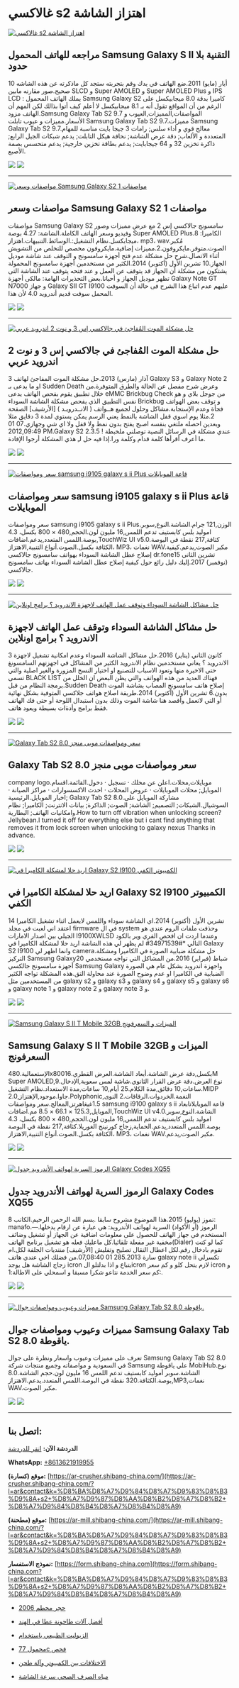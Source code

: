 # غالاكسي s2 اهتزاز الشاشة

<a href="https://swt.shibang-china.com/?l=ar&img&k=%D8%BA%D8%A7%D9%84%D8%A7%D9%83%D8%B3%D9%8A+s2+%D8%A7%D9%87%D8%AA%D8%B2%D8%A7%D8%B2+%D8%A7%D9%84%D8%B4%D8%A7%D8%B4%D8%A9" target="_blank">![غالاكسي s2 اهتزاز الشاشة](http://static.shibang-china.com/all-800x300/649.jpg)</a>

## مراجعه للهاتف المحمول Samsung Galaxy S II التقنية بلا حدود
10 أيار (مايو) 2011.ضع الهاتف في يدك وقم بتجربته ستجد كل ماذكرته عن هذه الشاشه صحيح.صور مقارنه مابين SLCD و Super AMOLED و Super AMOLED Plus و IPS LCD : يملك الهاتف المحمول Samsung Galaxy S2 كاميرا بدقة 8.0 ميجابيكسل على الرغم من أن المواقع تقول أنه بـ 8.1 ميجابيكسل لا أعلم كيف أتوا بذالك لكن المهم أن الهاتف مزود.Samsung Galaxy Tab S2 9.7 المواصفات,المميزات,العيوب و الأسعار.مميزات و عيوب تابلت Samsung Galaxy Tab S2 9.7.مميزات Samsung Galaxy Tab S2 9.7.معالج قوي و أداء سلس; رامات 3 جيجا بايت مناسبة للمهام المتعددة و الألعاب; دقة عرض الشاشة; نحافة هيكل التابلت; يدعم شبكات الجيل الرابع; ذاكرة تخزين 32 و 64 جيجابايت; يدعم بطاقة تخزين خارجية; يدعم متحسس بصمة الأصبع.


<a href="https://whatsapp.shibangsoft.com/WhatsApp.php" target="_blank" title="WhatsApp">![](http://static.shibang-china.com/icon/whatsapp.png)</a> <a href="https://swt.shibang-china.com/?l=ar&icon&k=%D8%BA%D8%A7%D9%84%D8%A7%D9%83%D8%B3%D9%8A+s2+%D8%A7%D9%87%D8%AA%D8%B2%D8%A7%D8%B2+%D8%A7%D9%84%D8%B4%D8%A7%D8%B4%D8%A9" target="_blank">![](http://static.shibang-china.com/icon/chat-ar.png)</a>

---

<a href="https://swt.shibang-china.com/?l=ar&img&k=%D8%BA%D8%A7%D9%84%D8%A7%D9%83%D8%B3%D9%8A+s2+%D8%A7%D9%87%D8%AA%D8%B2%D8%A7%D8%B2+%D8%A7%D9%84%D8%B4%D8%A7%D8%B4%D8%A9" target="_blank">![مواصفات وسعر Samsung Galaxy S2 مواصفات 1](http://static.shibang-china.com/all-800x300/897.jpg)</a>

## مواصفات وسعر Samsung Galaxy S2 مواصفات 1
مواصفات Samsung Galaxy S2 سامسونج جالاكسي إس 2 مع عرض مميزات وصور وفيديو وسعر الهاتف الكاملة.الشاشة: 4.27 بوصة Super AMOLED Plus.الكاميرا: 8 ميجابكسل.نظام التشغيل:.الوسائط.التنبيهات.اهتزاز، mp3، wav.مُكبر الصوت.متوفر.مايكروفون.2.مميزات إضافية.مايكروفون مخصص للتخلص من التشويش أثناء الاتصال.شرح حل مشكلة عدم فتح أجهزة سامسونج و التوقف عند شاشة موديل الجهاز.10 تشرين الأول (أكتوبر) 2014.الكثير من مستخدمين أجهزة سامسونج المحمولة يشتكون من مشكلة أن الجهاز قد يتوقف عن العمل و عند فتحه يتوقف عند الشاشة التى تظهر موديل الجهاز و أحيانا.بعض التحذيرات الهامة: مالكى أجهزة Galaxy Note GT N7000 و جهاز Galaxy SII GT I9100 عليهم عدم اتباع هذا الشرح فى حالة أن السوفت المحمل سوفت قديم أندرويد 4.0 لأن هذا.


<a href="https://whatsapp.shibangsoft.com/WhatsApp.php" target="_blank" title="WhatsApp">![](http://static.shibang-china.com/icon/whatsapp.png)</a> <a href="https://swt.shibang-china.com/?l=ar&icon&k=%D8%BA%D8%A7%D9%84%D8%A7%D9%83%D8%B3%D9%8A+s2+%D8%A7%D9%87%D8%AA%D8%B2%D8%A7%D8%B2+%D8%A7%D9%84%D8%B4%D8%A7%D8%B4%D8%A9" target="_blank">![](http://static.shibang-china.com/icon/chat-ar.png)</a>

---

<a href="https://swt.shibang-china.com/?l=ar&img&k=%D8%BA%D8%A7%D9%84%D8%A7%D9%83%D8%B3%D9%8A+s2+%D8%A7%D9%87%D8%AA%D8%B2%D8%A7%D8%B2+%D8%A7%D9%84%D8%B4%D8%A7%D8%B4%D8%A9" target="_blank">![حل مشكلة الموت المُفاجئ في جالاكسي إس 3 و نوت 2 اندرويد عربي](http://static.shibang-china.com/all-800x300/939.jpg)</a>

## حل مشكلة الموت المُفاجئ في جالاكسي إس 3 و نوت 2 اندرويد عربي
3 آذار (مارس) 2013.حل مشكلة الموت المفاجئ لهاتف Galaxy S3 و Galaxy Note 2 او ما يدعى بـ Sudden Death وعرض شرح مفصل عن الحالة والطرق المتوفرة.من خلال تطبيق يقوم بفحص الهاتف يدعى eMMC Brickbug Check من جوجل بلاي و هو نفس التطبيق الذي يفحص مشكلة الشاشة السوداء Brickbug و توقف بعض الهواتف فجأة وعدم الإستجابة.مشاكل وحلول لجميع هــواتف ( الانــدرويـد ) [الأرشيف] الصفحة 2.مثلا يوم اسوي قفل الشاشة بالنمط يعني الرسم يمكن يستوي لمدة 3 دقايق مثلا وبعدين احصله ملتغي بنفسه اصبح يفتح بدون نمط ولا قفل ولا اي شي وجهازي.07 01 2012,09:49 PM.Galaxy S2 2.3.5 عندي مشكلة في الرسائل النصية توصلني ملخبطة ! ما أعرف أقرأها كلمة قدام وكلمة ورا.إذا فيه حل لـِ هذي المشكلة أرجوا الإفادة.


<a href="https://whatsapp.shibangsoft.com/WhatsApp.php" target="_blank" title="WhatsApp">![](http://static.shibang-china.com/icon/whatsapp.png)</a> <a href="https://swt.shibang-china.com/?l=ar&icon&k=%D8%BA%D8%A7%D9%84%D8%A7%D9%83%D8%B3%D9%8A+s2+%D8%A7%D9%87%D8%AA%D8%B2%D8%A7%D8%B2+%D8%A7%D9%84%D8%B4%D8%A7%D8%B4%D8%A9" target="_blank">![](http://static.shibang-china.com/icon/chat-ar.png)</a>

---

<a href="https://swt.shibang-china.com/?l=ar&img&k=%D8%BA%D8%A7%D9%84%D8%A7%D9%83%D8%B3%D9%8A+s2+%D8%A7%D9%87%D8%AA%D8%B2%D8%A7%D8%B2+%D8%A7%D9%84%D8%B4%D8%A7%D8%B4%D8%A9" target="_blank">![سعر ومواصفات samsung i9105 galaxy s ii Plus قاعة الموبايلات](http://static.shibang-china.com/all-800x300/1309.jpg)</a>

## سعر ومواصفات samsung i9105 galaxy s ii Plus قاعة الموبايلات
سعر ومواصفات samsung i9105 galaxy s ii Plus.الوزن,121 جرام.الشاشة.النوع,سوبر اموليد بلس كابستيف تدعم اللمس,16 مليون لون.الحجم,480 × 800 بكسل، 4.3 بوصة.اللمس المتعدد,يدعم.اضافات,TouchWiz UI v5.0.كثافة,217 نقطة في البوصة الكثافة بكسل.الصوت.أنواع التنبية,الاهتزاز، MP3، نغمات WAV.مكبر الصوت,يدعم.كيفية إصلاح عطل الشاشة السوداء بهواتف سامسونج جالاكسي dr.fone15 تشرين الثاني (نوفمبر) 2017.إليك دليل رائع حول كيفية إصلاح عطل الشاشة السوداء بهاتف سامسونج جالاكسي.


<a href="https://whatsapp.shibangsoft.com/WhatsApp.php" target="_blank" title="WhatsApp">![](http://static.shibang-china.com/icon/whatsapp.png)</a> <a href="https://swt.shibang-china.com/?l=ar&icon&k=%D8%BA%D8%A7%D9%84%D8%A7%D9%83%D8%B3%D9%8A+s2+%D8%A7%D9%87%D8%AA%D8%B2%D8%A7%D8%B2+%D8%A7%D9%84%D8%B4%D8%A7%D8%B4%D8%A9" target="_blank">![](http://static.shibang-china.com/icon/chat-ar.png)</a>

---

<a href="https://swt.shibang-china.com/?l=ar&img&k=%D8%BA%D8%A7%D9%84%D8%A7%D9%83%D8%B3%D9%8A+s2+%D8%A7%D9%87%D8%AA%D8%B2%D8%A7%D8%B2+%D8%A7%D9%84%D8%B4%D8%A7%D8%B4%D8%A9" target="_blank">![حل مشاكل الشاشة السوداء وتوقف عمل الهاتف لاجهزة الاندرويد ؟ برامج اونلاين](http://static.shibang-china.com/all-800x300/822.jpg)</a>

## حل مشاكل الشاشة السوداء وتوقف عمل الهاتف لاجهزة الاندرويد ؟ برامج اونلاين
3 كانون الثاني (يناير) 2016.حل مشاكل الشاشة السوداء وعدم امكانية تشغيل لاجهزة الاندرويد ؟ يعاني مستخدمين نظام الاندرويد الكثير من المشاكل في اجهزتهم السامسونغ حتى الاخيرة منها وتعود الاسباب للتصنيع او اختيار النسخ المزورة والغير اصلية والتي تسمى BLACK LIST فهناك العديد من هذه الهواتف والتي يظن البعض ان الخلل من برمجة النظام من قبل.Sudden Death إصلاح هاتف سامسونج المصاب بشاشة الموت بدون.6 تشرين الأول (أكتوبر) 2014.طريقة اصلاح هواتف جلاكسي المتوفية بشكل نهائية أو التي لاتعمل وأقصد هنا شاشة الموت وذلك بدون استبدال اللوحة أو حتى فك الهاتف فقط برامج وأدةات بسيطة ويعود هاتف.


<a href="https://whatsapp.shibangsoft.com/WhatsApp.php" target="_blank" title="WhatsApp">![](http://static.shibang-china.com/icon/whatsapp.png)</a> <a href="https://swt.shibang-china.com/?l=ar&icon&k=%D8%BA%D8%A7%D9%84%D8%A7%D9%83%D8%B3%D9%8A+s2+%D8%A7%D9%87%D8%AA%D8%B2%D8%A7%D8%B2+%D8%A7%D9%84%D8%B4%D8%A7%D8%B4%D8%A9" target="_blank">![](http://static.shibang-china.com/icon/chat-ar.png)</a>

---

<a href="https://swt.shibang-china.com/?l=ar&img&k=%D8%BA%D8%A7%D9%84%D8%A7%D9%83%D8%B3%D9%8A+s2+%D8%A7%D9%87%D8%AA%D8%B2%D8%A7%D8%B2+%D8%A7%D9%84%D8%B4%D8%A7%D8%B4%D8%A9" target="_blank">![Galaxy Tab S2 8.0 سعر ومواصفات موبى منجز](http://static.shibang-china.com/all-800x300/1.jpg)</a>

## Galaxy Tab S2 8.0 سعر ومواصفات موبى منجز
company logo.موبايلات,محلات.اعلن عن محلك &middot; تسجيل &middot; دخول.القائمة.اقسام الموبايل; محلات الموبايلات &middot; عروض المحلات &middot; احدث الاكسسوارات &middot; مراكز الصيانة &middot; اخبار الموبايل.الرئيسية; Galaxy Tab S2 8.0.مشاركة الموبايل على السوشيال.الشبكات; التصميم; الشاشة; الصوت; الذاكرة; بيانات الانترنت; الكاميرا; نظام وامكانيات الهاتف; البطارية.How to turn off vibration when unlocking screen? Jellybean.I turned it off for everything else but i cant find anything that removes it from lock screen when unlocking to galaxy nexus Thanks in advance.


<a href="https://whatsapp.shibangsoft.com/WhatsApp.php" target="_blank" title="WhatsApp">![](http://static.shibang-china.com/icon/whatsapp.png)</a> <a href="https://swt.shibang-china.com/?l=ar&icon&k=%D8%BA%D8%A7%D9%84%D8%A7%D9%83%D8%B3%D9%8A+s2+%D8%A7%D9%87%D8%AA%D8%B2%D8%A7%D8%B2+%D8%A7%D9%84%D8%B4%D8%A7%D8%B4%D8%A9" target="_blank">![](http://static.shibang-china.com/icon/chat-ar.png)</a>

---

<a href="https://swt.shibang-china.com/?l=ar&img&k=%D8%BA%D8%A7%D9%84%D8%A7%D9%83%D8%B3%D9%8A+s2+%D8%A7%D9%87%D8%AA%D8%B2%D8%A7%D8%B2+%D8%A7%D9%84%D8%B4%D8%A7%D8%B4%D8%A9" target="_blank">![اريد حلا لمشكلة الكاميرا في Galaxy S2 I9100 الكمبيوتر الكفي](http://static.shibang-china.com/all-800x300/1492.jpg)</a>

## اريد حلا لمشكلة الكاميرا في Galaxy S2 I9100 الكمبيوتر الكفي
14 تشرين الأول (أكتوبر) 2014.اي الشاشة سوداء واللمس لايعمل اثناء تشغيل الكاميرا اعتقد اني لعبت في مجلد firmware في ال system وحذفت ملفات الروم عندي هو الجيلي بين اصدار الامارات I9100XWLSD وعندما اردت ان افحص الفري وير بالكود التالي *#34971539# لم يظهر لي هذه الشاشة اريد حلا لمشكلة الكاميرا في Galaxy S2 I9100 وانما اظهر لي camera.حل مشكلة ضبابية الصورة في الكاميرا ومشكلة التركيز Samsung Galaxy20 شباط (فبراير) 2016.من المشاكل التي تواجه مستخدمي أجهزة سامسونج جالكسي Samsung Galaxy واجهزة اندرويد بشكل عام هي الصورة الضبابية في الكاميرا او عدم وضوح الصورة عند محاولة التق.هذه المشكلة تواجه الكثير من المستخدمين مثل galaxy s2 و galaxy s3 و galaxy s4 و galaxy s5 و galaxy s6 و galaxy note 1 و galaxy note 2 و galaxy note 3 و.


<a href="https://whatsapp.shibangsoft.com/WhatsApp.php" target="_blank" title="WhatsApp">![](http://static.shibang-china.com/icon/whatsapp.png)</a> <a href="https://swt.shibang-china.com/?l=ar&icon&k=%D8%BA%D8%A7%D9%84%D8%A7%D9%83%D8%B3%D9%8A+s2+%D8%A7%D9%87%D8%AA%D8%B2%D8%A7%D8%B2+%D8%A7%D9%84%D8%B4%D8%A7%D8%B4%D8%A9" target="_blank">![](http://static.shibang-china.com/icon/chat-ar.png)</a>

---

<a href="https://swt.shibang-china.com/?l=ar&img&k=%D8%BA%D8%A7%D9%84%D8%A7%D9%83%D8%B3%D9%8A+s2+%D8%A7%D9%87%D8%AA%D8%B2%D8%A7%D8%B2+%D8%A7%D9%84%D8%B4%D8%A7%D8%B4%D8%A9" target="_blank">![Samsung Galaxy S II T Mobile 32GB الميزات و السعرفونج](http://static.shibang-china.com/all-800x300/1175.jpg)</a>

## Samsung Galaxy S II T Mobile 32GB الميزات و السعرفونج
الإستعمالية.480x800بكسل,دقة عرض الشاشة.أبعاد الشاشة.العرض القطري.16M Super AMOLED,نوع العرض.دقة عرض القرار الثانوي.شاشة لمس سعوية,الإدخال.9 ساعات,10 دقائق,مدة الکلام.25 أيام,10 ساعات,مدة الاستعداد.نظام التشغيل.MIDP 2.0,جاوا.موجود,الإهتزاز.Polyphonic,النغمة.الخردوات.الرقاقات.2 النوی 1.5غيغاهرتز,المعالج.سعر ومواصفات samsung i9100 galaxy s ii قاعة الموبايلاتابعاد الموبايل,125.3 × 66.1 × 8.5 مم.اضافات,TouchWiz UI v4.0.الشاشة.النوع,سوبر اموليد بلس كابستيف تدعم اللمس,16 مليون لون.الحجم,480 × 800 بكسل، 4.3 بوصة.اللمس المتعدد,يدعم.الحماية,زجاج كورنينج الغوريلا.كثافة,217 نقطة في البوصة الكثافة بكسل.الصوت.أنواع التنبية,الاهتزاز، MP3، نغمات WAV.مكبر الصوت,يدعم.


<a href="https://whatsapp.shibangsoft.com/WhatsApp.php" target="_blank" title="WhatsApp">![](http://static.shibang-china.com/icon/whatsapp.png)</a> <a href="https://swt.shibang-china.com/?l=ar&icon&k=%D8%BA%D8%A7%D9%84%D8%A7%D9%83%D8%B3%D9%8A+s2+%D8%A7%D9%87%D8%AA%D8%B2%D8%A7%D8%B2+%D8%A7%D9%84%D8%B4%D8%A7%D8%B4%D8%A9" target="_blank">![](http://static.shibang-china.com/icon/chat-ar.png)</a>

---

<a href="https://swt.shibang-china.com/?l=ar&img&k=%D8%BA%D8%A7%D9%84%D8%A7%D9%83%D8%B3%D9%8A+s2+%D8%A7%D9%87%D8%AA%D8%B2%D8%A7%D8%B2+%D8%A7%D9%84%D8%B4%D8%A7%D8%B4%D8%A9" target="_blank">![الرموز السرية لهواتف الأندرويد جدول Galaxy Codes XQ55](http://static.shibang-china.com/all-800x300/629.jpg)</a>

## الرموز السرية لهواتف الأندرويد جدول Galaxy Codes XQ55
8 تموز (يوليو) 2015.هذا الموضوع مشروح سابقا .بسم الله الرحمن الرحيم.الكاتب: manafo.—.الرموز (أو الأكواد) السرية لهواتف الأندرويد: هي عبارة عن ارقام يدخلها المستخدم في جهاز الهاتف للحصول على معلومات اضافية عن الجهاز أو تشغيل وضائف مخفية غير مفعلة تلقائيا.كل ماعليك فعله هو تشغيل برنامج الهاتف(Dialer) كما لو كنت تقوم بادخال رقم.لكل اعطال النقال تصليح وتفليش [الأرشيف] منتديات الجلفة لكل.ام سارة 285.2013 01 07,08:40.من فضلك اخي عندي هاتف galaxy note ii تكسرلي زجاج الشاشة هل يوجد icron يتباع و اذا بدلتلو الicron لازم يتحل كلو و كم سعر icron و كم سعر الخدمة نتاعو شكرا مسبقا و اسمحلي على الاطالة:1:.


<a href="https://whatsapp.shibangsoft.com/WhatsApp.php" target="_blank" title="WhatsApp">![](http://static.shibang-china.com/icon/whatsapp.png)</a> <a href="https://swt.shibang-china.com/?l=ar&icon&k=%D8%BA%D8%A7%D9%84%D8%A7%D9%83%D8%B3%D9%8A+s2+%D8%A7%D9%87%D8%AA%D8%B2%D8%A7%D8%B2+%D8%A7%D9%84%D8%B4%D8%A7%D8%B4%D8%A9" target="_blank">![](http://static.shibang-china.com/icon/chat-ar.png)</a>

---

<a href="https://swt.shibang-china.com/?l=ar&img&k=%D8%BA%D8%A7%D9%84%D8%A7%D9%83%D8%B3%D9%8A+s2+%D8%A7%D9%87%D8%AA%D8%B2%D8%A7%D8%B2+%D8%A7%D9%84%D8%B4%D8%A7%D8%B4%D8%A9" target="_blank">![مميزات وعيوب ومواصفات جوال Samsung Galaxy Tab S2 8.0 ياقوطة.](http://static.shibang-china.com/all-800x300/396.jpg)</a>

## مميزات وعيوب ومواصفات جوال Samsung Galaxy Tab S2 8.0 ياقوطة.
تعرف على مميزات وعيوب واسعار ونظرة على جوال Samsung Galaxy Tab S2 8.0 في السعودية و مواصفاته وجميع منتجات شركة Samsung على ياقوطة MobiHub.نوع الشاشة.سوبر أموليد كابستيف تدعم اللمس 16 مليون لون.حجم الشاشة.8.0 بوصة.الكثافة.320 نقطة في البوصة.اللمس المتعدد.يدعم.الاهتزاز,MP3,نغمات WAV.مكبر الصوت.

<a href="https://whatsapp.shibangsoft.com/WhatsApp.php" target="_blank" title="WhatsApp">![](http://static.shibang-china.com/icon/whatsapp.png)</a> <a href="https://swt.shibang-china.com/?l=ar&icon&k=%D8%BA%D8%A7%D9%84%D8%A7%D9%83%D8%B3%D9%8A+s2+%D8%A7%D9%87%D8%AA%D8%B2%D8%A7%D8%B2+%D8%A7%D9%84%D8%B4%D8%A7%D8%B4%D8%A9" target="_blank">![](http://static.shibang-china.com/icon/chat-ar.png)</a>

---
## اتصل بنا:

**الدردشة الآن:** [انقر للدردشة](https://swt.shibang-china.com?l=ar&contact&k=%D8%BA%D8%A7%D9%84%D8%A7%D9%83%D8%B3%D9%8A+s2+%D8%A7%D9%87%D8%AA%D8%B2%D8%A7%D8%B2+%D8%A7%D9%84%D8%B4%D8%A7%D8%B4%D8%A9)

**WhatsApp:**  [+8613621919955](https://whatsapp.shibangsoft.com/WhatsApp.php)

**موقع (كسارة):** [https://ar-crusher.shibang-china.com/](https://ar-crusher.shibang-china.com/?l=ar&contact&k=%D8%BA%D8%A7%D9%84%D8%A7%D9%83%D8%B3%D9%8A+s2+%D8%A7%D9%87%D8%AA%D8%B2%D8%A7%D8%B2+%D8%A7%D9%84%D8%B4%D8%A7%D8%B4%D8%A9)

**موقع (مطحنة):** [https://ar-mill.shibang-china.com/](https://ar-mill.shibang-china.com/?l=ar&contact&k=%D8%BA%D8%A7%D9%84%D8%A7%D9%83%D8%B3%D9%8A+s2+%D8%A7%D9%87%D8%AA%D8%B2%D8%A7%D8%B2+%D8%A7%D9%84%D8%B4%D8%A7%D8%B4%D8%A9)

**نموذج الاستفسار:** [https://form.shibang-china.com](https://form.shibang-china.com?l=ar&contact&k=%D8%BA%D8%A7%D9%84%D8%A7%D9%83%D8%B3%D9%8A+s2+%D8%A7%D9%87%D8%AA%D8%B2%D8%A7%D8%B2+%D8%A7%D9%84%D8%B4%D8%A7%D8%B4%D8%A9)

* [حجر محطم 2006](../30/%D8%AD%D8%AC%D8%B1%20%D9%85%D8%AD%D8%B7%D9%85%202006.md)

* [أفضل آلات طاحونة عطا في الهند](../26/%D8%A3%D9%81%D8%B6%D9%84%20%D8%A2%D9%84%D8%A7%D8%AA%20%D8%B7%D8%A7%D8%AD%D9%88%D9%86%D8%A9%20%D8%B9%D8%B7%D8%A7%20%D9%81%D9%8A%20%D8%A7%D9%84%D9%87%D9%86%D8%AF.md)

* [الزيوليت الطبيعي باستخدام](../29/%D8%A7%D9%84%D8%B2%D9%8A%D9%88%D9%84%D9%8A%D8%AA%20%D8%A7%D9%84%D8%B7%D8%A8%D9%8A%D8%B9%D9%8A%20%D8%A8%D8%A7%D8%B3%D8%AA%D8%AE%D8%AF%D8%A7%D9%85.md)

* [محمول 77c فحص](../29/%D9%85%D8%AD%D9%85%D9%88%D9%84%2077c%20%D9%81%D8%AD%D8%B5.md)

* [الاختلافات بين الكمبيوتر وآلة طحن](../28/%D8%A7%D9%84%D8%A7%D8%AE%D8%AA%D9%84%D8%A7%D9%81%D8%A7%D8%AA%20%D8%A8%D9%8A%D9%86%20%D8%A7%D9%84%D9%83%D9%85%D8%A8%D9%8A%D9%88%D8%AA%D8%B1%20%D9%88%D8%A2%D9%84%D8%A9%20%D8%B7%D8%AD%D9%86.md)

* [مياه الصرف الصحي سرعة الشاشة](../29/%D9%85%D9%8A%D8%A7%D9%87%20%D8%A7%D9%84%D8%B5%D8%B1%D9%81%20%D8%A7%D9%84%D8%B5%D8%AD%D9%8A%20%D8%B3%D8%B1%D8%B9%D8%A9%20%D8%A7%D9%84%D8%B4%D8%A7%D8%B4%D8%A9.md)